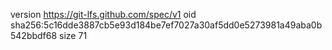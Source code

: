 version https://git-lfs.github.com/spec/v1
oid sha256:5c16dde3887cb5e93d184be7ef7027a30af5dd0e5273981a49aba0b542bbdf68
size 71
